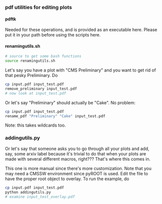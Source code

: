 ### pdf utilities for editing plots
#### pdftk
Needed for these operations, and is provided as an executable here. 
Please put it in your path before using the scripts here.

#### renamingutils.sh
```bash
# source to get some bash functions
source renamingutils.sh
```
Let's say you have a plot with "CMS Preliminary" and you want to
get rid of that pesky Preliminary. Do
```bash
cp input.pdf input_test.pdf
remove_preliminary input_test.pdf
# now look at input_test.pdf
```
Or let's say "Preliminary" should actually be "Cake". No problem:
```bash
cp input.pdf input_test.pdf
rename_pdf "Preliminary" "Cake" input_test.pdf 
```
Note: this takes wildcards too.

### addingutils.py
Or let's say that someone asks you to go through all your plots
and add, say, some arxiv label because it's trivial to do that 
when your plots are made with several different macros, right??? 
That's where this comes in.

This one is more manual since there's more customization.
Note that you may need a CMSSW environment since pyROOT is used.
Edit the file to have the proper root object to overlay.
To run the example, do
```bash
cp input.pdf input_test.pdf
python addingutils.py
# examine input_test_overlay.pdf
```


